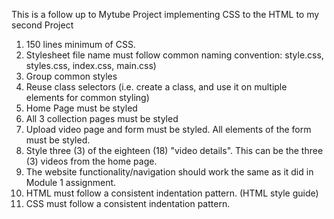 
This is a follow up to Mytube Project implementing CSS to the HTML to my second Project

1. 150 lines minimum of CSS.
2. Stylesheet file name must follow common naming convention: style.css, styles.css, index.css, main.css)
3. Group common styles
4. Reuse class selectors (i.e. create a class, and use it on multiple elements for common styling)
5. Home Page must be styled
6. All 3 collection pages must be styled
7. Upload video page and form must be styled. All elements of the form must be styled.
8. Style three (3) of the eighteen (18) "video details". This can be the three (3) videos from the home page.
9. The website functionality/navigation should work the same as it did in Module 1 assignment.
10. HTML must follow a consistent indentation pattern. (HTML style guide)
11. CSS must follow a consistent indentation pattern.
